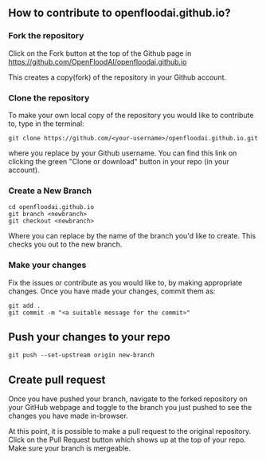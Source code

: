 ## How to contribute to openfloodai.github.io?

### Fork the repository
Click on the Fork button at the top of the Github page in https://github.com/OpenFloodAI/openfloodai.github.io

This creates a copy(fork) of the repository in your Github account.

### Clone the repository
To make your own local copy of the repository you would like to contribute to, type in the terminal:

```
git clone https://github.com/<your-username>/openfloodai.github.io.git
```

where you replace <your-username> by your Github username. You can find this link on clicking the green "Clone or download" button in your repo (in your account).


### Create a New Branch
```
cd openfloodai.github.io
git branch <newbranch>
git checkout <newbranch>
```
Where you can replace <newbranch> by the name of the branch you'd like to create.
This checks you out to the new branch.

### Make your changes
Fix the issues or contribute as you would like to, by making appropriate changes.
Once you have made your changes, commit them as:
```
git add .
git commit -m "<a suitable message for the commit>"
```


## Push your changes to your repo
```
git push --set-upstream origin new-branch
```


## Create pull request
Once you have pushed your branch, navigate to the forked repository on your GitHub webpage and toggle to the branch you just pushed to see the changes you have made in-browser.

At this point, it is possible to make a pull request to the original repository. Click on the Pull Request button which shows up at the top of your repo. Make sure your branch is mergeable.


